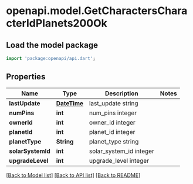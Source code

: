 # openapi.model.GetCharactersCharacterIdPlanets200Ok

## Load the model package
```dart
import 'package:openapi/api.dart';
```

## Properties
Name | Type | Description | Notes
------------ | ------------- | ------------- | -------------
**lastUpdate** | [**DateTime**](DateTime.md) | last_update string | 
**numPins** | **int** | num_pins integer | 
**ownerId** | **int** | owner_id integer | 
**planetId** | **int** | planet_id integer | 
**planetType** | **String** | planet_type string | 
**solarSystemId** | **int** | solar_system_id integer | 
**upgradeLevel** | **int** | upgrade_level integer | 

[[Back to Model list]](../README.md#documentation-for-models) [[Back to API list]](../README.md#documentation-for-api-endpoints) [[Back to README]](../README.md)


